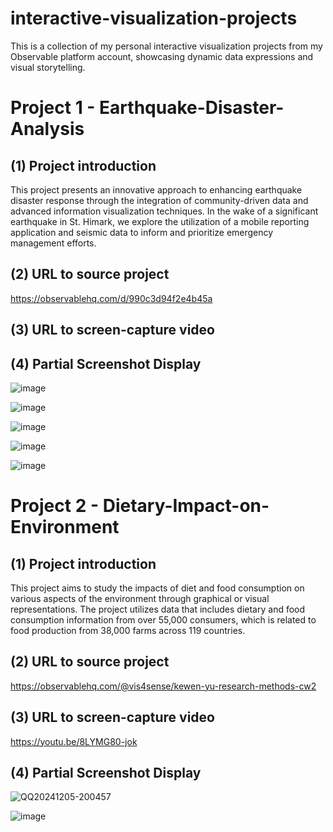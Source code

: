 # interactive-visualization-projects
This is a collection of my personal interactive visualization projects from my Observable platform account, showcasing dynamic data expressions and visual storytelling.

# Project 1 - Earthquake-Disaster-Analysis
## (1) Project introduction
This project presents an innovative approach to enhancing earthquake disaster response through the integration of community-driven data and advanced information visualization techniques. In the wake of a significant earthquake in St. Himark, we explore the utilization of a mobile reporting application and seismic data to inform and prioritize emergency management efforts.

## (2) URL to source project
https://observablehq.com/d/990c3d94f2e4b45a

## (3) URL to screen-capture video


## (4) Partial Screenshot Display
![image](https://github.com/user-attachments/assets/b20b1c42-bfb6-4c4b-8af8-20374a2819e3)

![image](https://github.com/user-attachments/assets/9f7ae015-22d6-4ca1-a152-ad7fe1f53dbf)

![image](https://github.com/user-attachments/assets/635b6992-5e78-401e-b3f7-20eafacca1a3)

![image](https://github.com/user-attachments/assets/f0e77e03-7c9a-4402-9f5a-3f8a40e2f259)

![image](https://github.com/user-attachments/assets/908518a8-7621-4ac0-8cdf-37fcf87d5b74)



# Project 2 - Dietary-Impact-on-Environment
## (1) Project introduction
This project aims to study the impacts of diet and food consumption on various aspects of the environment through graphical or visual representations. The project utilizes data that includes dietary and food consumption information from over 55,000 consumers, which is related to food production from 38,000 farms across 119 countries.

## (2) URL to source project
https://observablehq.com/@vis4sense/kewen-yu-research-methods-cw2  

## (3) URL to screen-capture video
https://youtu.be/8LYMG80-jok

## (4) Partial Screenshot Display
![QQ20241205-200457](https://github.com/user-attachments/assets/269c4a1c-d7fd-415c-83e4-8d1d4a742469)

![image](https://github.com/user-attachments/assets/f66a0868-9065-4c4e-9ffe-3221249f35fb)
